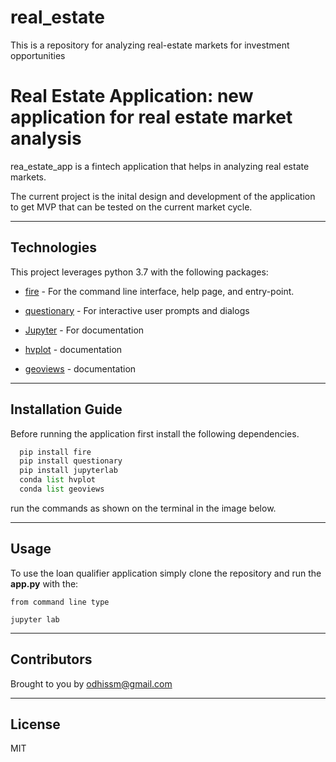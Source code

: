 # real_estate
This is a repository for analyzing real-estate markets for investment opportunities


# Real Estate Application: new application for real estate market analysis

rea_estate_app is a fintech application that helps in analyzing real estate markets.
 

The current project is the inital design and development of the application to get MVP that can be tested on the current market cycle.

---

## Technologies

This project leverages python 3.7 with the following packages:
* [fire](https://github.com/google/python-fire) - For the command line interface, help page, and entry-point.

* [questionary](https://github.com/tmbo/questionary) - For interactive user prompts and dialogs

* [Jupyter](https://jupyter.org/documentation) - For documentation

* [hvplot](https://pyviz-dev.github.io/hvplot/user_guide/Introduction.html) - documentation

* [geoviews](https://geoviews.org/) - documentation

---

## Installation Guide

Before running the application first install the following dependencies.

```python
  pip install fire
  pip install questionary
  pip install jupyterlab
  conda list hvplot
  conda list geoviews
```
run the commands as shown on the terminal in the image below.

---

## Usage

To use the loan qualifier application simply clone the repository and run the **app.py** with the:

```jupyter
from command line type

jupyter lab
```

---

## Contributors

Brought to you by odhissm@gmail.com

---

## License

MIT
